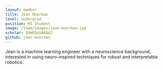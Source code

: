 ```yaml
---
layout: member
title: Jean Moorman
level: undergrad
position: MS Student
image: /team/images/jean-moorman.jpg
scholar: QdWEQoUAAAAJ
github: jean-moorman
---
```




Jean is a machine learning engineer with a neuroscience background, interested in using neuro-inspired techniques for robust and interpretable robotics.

